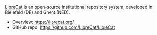[LibreCat](https://librecat.org/) is an open-source institutional repository system, developed in Bielefeld (DE) and Ghent (NED).

* Overview: https://librecat.org/
* GitHub repo: https://github.com/LibreCat/LibreCat